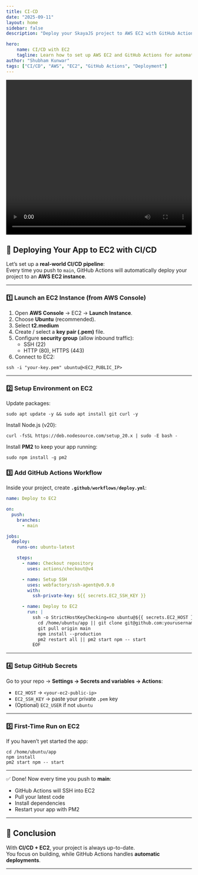 ```yaml
---
title: CI-CD
date: "2025-09-11"
layout: home
sidebar: false
description: "Deploy your SkayaJS project to AWS EC2 with GitHub Actions CI/CD."

hero:
    name: CI/CD with EC2
    tagline: Learn how to set up AWS EC2 and GitHub Actions for automatic deployments of your SkayaJS projects.
author: "Shubham Kunwar"
tags: ["CI/CD", "AWS", "EC2", "GitHub Actions", "Deployment"]
---
```


<video width="100%" height="420" controls >
  <source src="/blogs/videos/whatIsSkaya.mp4" type="video/mp4">
  Your browser does not support the video tag.
</video>

## 🚀 Deploying Your App to EC2 with CI/CD

Let’s set up a **real-world CI/CD pipeline**:  
Every time you push to `main`, GitHub Actions will automatically deploy your project to an **AWS EC2 instance**.

---

### 1️⃣ Launch an EC2 Instance (from AWS Console)

1. Open **AWS Console** → EC2 → **Launch Instance**.  
2. Choose **Ubuntu** (recommended).  
3. Select **t2.medium**   
4. Create / select a **key pair (.pem)** file. 
5. Configure **security group** (allow inbound traffic):  
   - SSH (22)  
   - HTTP (80), HTTPS (443)  
6. Connect to EC2:  

``` 
ssh -i "your-key.pem" ubuntu@<EC2_PUBLIC_IP> 
```

---

### 2️⃣ Setup Environment on EC2

Update packages:  
``` 
sudo apt update -y && sudo apt install git curl -y 
```

Install Node.js (v20):  
``` 
curl -fsSL https://deb.nodesource.com/setup_20.x | sudo -E bash - 
```  

Install **PM2** to keep your app running:  
``` 
sudo npm install -g pm2 
```

### 3️⃣ Add GitHub Actions Workflow

Inside your project, create **`.github/workflows/deploy.yml`**:

```yaml
name: Deploy to EC2

on:
  push:
    branches:
      - main

jobs:
  deploy:
    runs-on: ubuntu-latest

    steps:
      - name: Checkout repository
        uses: actions/checkout@v4

      - name: Setup SSH
        uses: webfactory/ssh-agent@v0.9.0
        with:
          ssh-private-key: ${{ secrets.EC2_SSH_KEY }}

      - name: Deploy to EC2
        run: |
          ssh -o StrictHostKeyChecking=no ubuntu@${{ secrets.EC2_HOST }} << 'EOF'
            cd /home/ubuntu/app || git clone git@github.com:yourusername/yourrepo.git app && cd app
            git pull origin main
            npm install --production
            pm2 restart all || pm2 start npm -- start
          EOF
```

---

### 4️⃣ Setup GitHub Secrets

Go to your repo → **Settings → Secrets and variables → Actions**:  

- ```EC2_HOST``` → ```<your-ec2-public-ip>```  
- ```EC2_SSH_KEY``` → paste your private ```.pem``` key  
- (Optional) ```EC2_USER``` if not ```ubuntu```  

---

### 5️⃣ First-Time Run on EC2

If you haven’t yet started the app:  

``` 
cd /home/ubuntu/app
npm install
pm2 start npm -- start
```

---

✅ Done! Now every time you push to **main**:  
- GitHub Actions will SSH into EC2  
- Pull your latest code  
- Install dependencies  
- Restart your app with PM2  

---

## 🌟 Conclusion
With **CI/CD + EC2**, your project is always up-to-date.  
You focus on building, while GitHub Actions handles **automatic deployments**.

---

